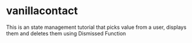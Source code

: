 # vanillacontact
This is an state management tutorial that picks value from a user, displays them and deletes them using Dismissed Function
